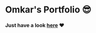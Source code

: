 # Omkar's Portfolio 😎

### Just have a look [here](https://omkarkshirsagar-7.github.io/omkar.github.io/) ♥️
